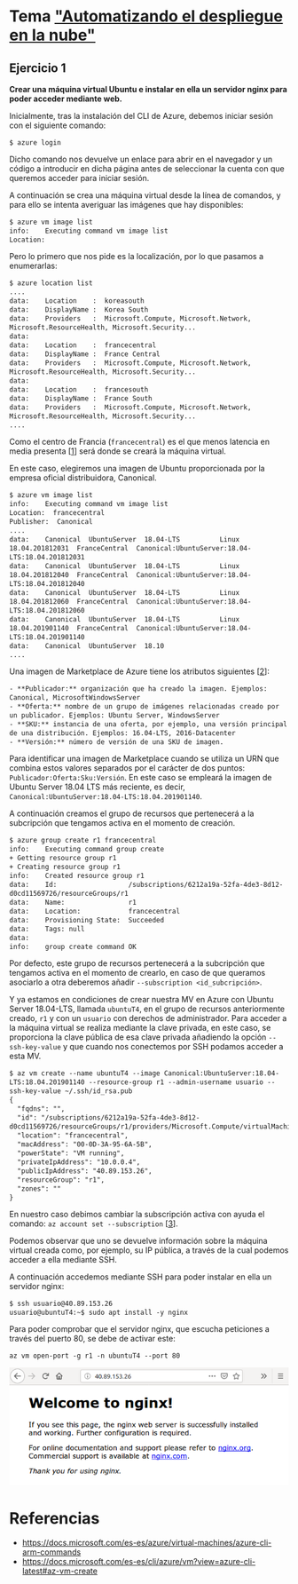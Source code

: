 # Tema ["Automatizando el despliegue en la nube"](http://jj.github.io/CC/documentos/temas/Automatizando_cloud)


## Ejercicio 1

**Crear una máquina virtual Ubuntu e instalar en ella un servidor nginx para poder acceder mediante web.**

Inicialmente, tras la instalación del CLI de Azure, debemos iniciar sesión con el siguiente comando:
```console
$ azure login
```

Dicho comando nos devuelve un enlace para abrir en el navegador y un código a introducir en dicha página antes de seleccionar la cuenta con que queremos acceder para iniciar sesión.

A continuación se crea una máquina virtual desde la línea de comandos, y para ello se intenta averiguar las imágenes que hay disponibles:
```console
$ azure vm image list
info:    Executing command vm image list
Location:
```

Pero lo primero que nos pide es la localización, por lo que pasamos a enumerarlas:
```console
$ azure location list
....
data:    Location    :  koreasouth
data:    DisplayName :  Korea South
data:    Providers   :  Microsoft.Compute, Microsoft.Network, Microsoft.ResourceHealth, Microsoft.Security...
data:    
data:    Location    :  francecentral
data:    DisplayName :  France Central
data:    Providers   :  Microsoft.Compute, Microsoft.Network, Microsoft.ResourceHealth, Microsoft.Security...
data:    
data:    Location    :  francesouth
data:    DisplayName :  France South
data:    Providers   :  Microsoft.Compute, Microsoft.Network, Microsoft.ResourceHealth, Microsoft.Security...
....
``` 

Como el centro de Francia (`francecentral`) es el que menos latencia en media presenta [[1](https://azurespeedtest.azurewebsites.net/)] será donde se creará la máquina virtual.

En este caso, elegiremos una imagen de Ubuntu proporcionada por la empresa oficial distribuidora, Canonical.
```console
$ azure vm image list
info:    Executing command vm image list
Location:  francecentral
Publisher:  Canonical
....
data:    Canonical  UbuntuServer  18.04-LTS          Linux  18.04.201812031  FranceCentral  Canonical:UbuntuServer:18.04-LTS:18.04.201812031        
data:    Canonical  UbuntuServer  18.04-LTS          Linux  18.04.201812040  FranceCentral  Canonical:UbuntuServer:18.04-LTS:18.04.201812040        
data:    Canonical  UbuntuServer  18.04-LTS          Linux  18.04.201812060  FranceCentral  Canonical:UbuntuServer:18.04-LTS:18.04.201812060        
data:    Canonical  UbuntuServer  18.04-LTS          Linux  18.04.201901140  FranceCentral  Canonical:UbuntuServer:18.04-LTS:18.04.201901140        
data:    Canonical  UbuntuServer  18.10 
....
```

Una imagen de Marketplace de Azure tiene los atributos siguientes [[2](https://docs.microsoft.com/es-es/azure/virtual-machines/windows/cli-ps-findimage)]:

    - **Publicador:** organización que ha creado la imagen. Ejemplos: Canonical, MicrosoftWindowsServer
    - **Oferta:** nombre de un grupo de imágenes relacionadas creado por un publicador. Ejemplos: Ubuntu Server, WindowsServer
    - **SKU:** instancia de una oferta, por ejemplo, una versión principal de una distribución. Ejemplos: 16.04-LTS, 2016-Datacenter
    - **Versión:** número de versión de una SKU de imagen.

Para identificar una imagen de Marketplace cuando se utiliza un URN que combina estos valores separados por el carácter de dos puntos: `Publicador:Oferta:Sku:Versión`. En este caso se empleará la imagen de Ubuntu Server 18.04 LTS más reciente, es decir, `Canonical:UbuntuServer:18.04-LTS:18.04.201901140`.

A continuación creamos el grupo de recursos que pertenecerá a la subcripción que tengamos activa en el momento de creación.
```console
$ azure group create r1 francecentral
info:    Executing command group create
+ Getting resource group r1                                                    
+ Creating resource group r1                                                   
info:    Created resource group r1
data:    Id:                  /subscriptions/6212a19a-52fa-4de3-8d12-d0cd11569726/resourceGroups/r1
data:    Name:                r1
data:    Location:            francecentral
data:    Provisioning State:  Succeeded
data:    Tags: null
data:    
info:    group create command OK
``` 

Por defecto, este grupo de recursos pertenecerá a la subcripción que tengamos activa en el momento de crearlo, en caso de que queramos asociarlo a otra deberemos añadir `--subscription <id_subcripción>`.

Y ya estamos en condiciones de crear nuestra MV en Azure con Ubuntu Server 18.04-LTS, llamada `ubuntuT4`, en el grupo de recursos anteriormente creado, `r1` y con un `usuario` con derechos de administrador. Para acceder a la máquina virtual se realiza mediante la clave privada, en este caso, se proporciona la clave pública de esa clave privada añadiendo la opción `--ssh-key-value` y que cuando nos conectemos por SSH podamos acceder a esta MV.
```console
$ az vm create --name ubuntuT4 --image Canonical:UbuntuServer:18.04-LTS:18.04.201901140 --resource-group r1 --admin-username usuario --ssh-key-value ~/.ssh/id_rsa.pub
{
  "fqdns": "",
  "id": "/subscriptions/6212a19a-52fa-4de3-8d12-d0cd11569726/resourceGroups/r1/providers/Microsoft.Compute/virtualMachines/ubuntuT4",
  "location": "francecentral",
  "macAddress": "00-0D-3A-95-6A-5B",
  "powerState": "VM running",
  "privateIpAddress": "10.0.0.4",
  "publicIpAddress": "40.89.153.26",
  "resourceGroup": "r1",
  "zones": ""
}
``` 

En nuestro caso debimos cambiar la subscripción activa con ayuda el comando: `az account set --subscription` [[3](https://docs.microsoft.com/es-es/cli/azure/manage-azure-subscriptions-azure-cli?view=azure-cli-latest)]. 

Podemos observar que uno se devuelve información sobre la máquina virtual creada como, por ejemplo, su IP pública, a través de la cual podemos acceder a ella mediante SSH.

A continuación accedemos mediante SSH para poder instalar en ella un servidor nginx:
```console
$ ssh usuario@40.89.153.26
usuario@ubuntuT4:~$ sudo apt install -y nginx
```

Para poder comprobar que el servidor nginx, que escucha peticiones a través del puerto 80, se debe de activar este:
```console
az vm open-port -g r1 -n ubuntuT4 --port 80
```

<p align="center">
<img src="https://github.com/MarAl15/EjerciciosCC/blob/master/Tema4/images/nginx.png" weight="450">
</p>



# Referencias

- https://docs.microsoft.com/es-es/azure/virtual-machines/azure-cli-arm-commands
- https://docs.microsoft.com/es-es/cli/azure/vm?view=azure-cli-latest#az-vm-create
